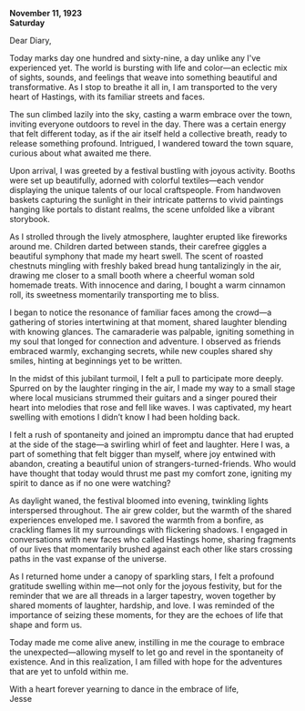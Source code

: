 
**November 11, 1923**  
**Saturday**  

Dear Diary,

Today marks day one hundred and sixty-nine, a day unlike any I've experienced yet. The world is bursting with life and color—an eclectic mix of sights, sounds, and feelings that weave into something beautiful and transformative. As I stop to breathe it all in, I am transported to the very heart of Hastings, with its familiar streets and faces.

The sun climbed lazily into the sky, casting a warm embrace over the town, inviting everyone outdoors to revel in the day. There was a certain energy that felt different today, as if the air itself held a collective breath, ready to release something profound. Intrigued, I wandered toward the town square, curious about what awaited me there. 

Upon arrival, I was greeted by a festival bustling with joyous activity. Booths were set up beautifully, adorned with colorful textiles—each vendor displaying the unique talents of our local craftspeople. From handwoven baskets capturing the sunlight in their intricate patterns to vivid paintings hanging like portals to distant realms, the scene unfolded like a vibrant storybook.

As I strolled through the lively atmosphere, laughter erupted like fireworks around me. Children darted between stands, their carefree giggles a beautiful symphony that made my heart swell. The scent of roasted chestnuts mingling with freshly baked bread hung tantalizingly in the air, drawing me closer to a small booth where a cheerful woman sold homemade treats. With innocence and daring, I bought a warm cinnamon roll, its sweetness momentarily transporting me to bliss.

I began to notice the resonance of familiar faces among the crowd—a gathering of stories intertwining at that moment, shared laughter blending with knowing glances. The camaraderie was palpable, igniting something in my soul that longed for connection and adventure. I observed as friends embraced warmly, exchanging secrets, while new couples shared shy smiles, hinting at beginnings yet to be written.

In the midst of this jubilant turmoil, I felt a pull to participate more deeply. Spurred on by the laughter ringing in the air, I made my way to a small stage where local musicians strummed their guitars and a singer poured their heart into melodies that rose and fell like waves. I was captivated, my heart swelling with emotions I didn’t know I had been holding back.

I felt a rush of spontaneity and joined an impromptu dance that had erupted at the side of the stage—a swirling whirl of feet and laughter. Here I was, a part of something that felt bigger than myself, where joy entwined with abandon, creating a beautiful union of strangers-turned-friends. Who would have thought that today would thrust me past my comfort zone, igniting my spirit to dance as if no one were watching? 

As daylight waned, the festival bloomed into evening, twinkling lights interspersed throughout. The air grew colder, but the warmth of the shared experiences enveloped me. I savored the warmth from a bonfire, as crackling flames lit my surroundings with flickering shadows. I engaged in conversations with new faces who called Hastings home, sharing fragments of our lives that momentarily brushed against each other like stars crossing paths in the vast expanse of the universe.

As I returned home under a canopy of sparkling stars, I felt a profound gratitude swelling within me—not only for the joyous festivity, but for the reminder that we are all threads in a larger tapestry, woven together by shared moments of laughter, hardship, and love. I was reminded of the importance of seizing these moments, for they are the echoes of life that shape and form us.

Today made me come alive anew, instilling in me the courage to embrace the unexpected—allowing myself to let go and revel in the spontaneity of existence. And in this realization, I am filled with hope for the adventures that are yet to unfold within me.

With a heart forever yearning to dance in the embrace of life,  
Jesse

